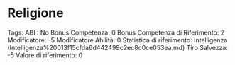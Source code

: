# Religione

Tags: ABI
: No
Bonus Competenza: 0
Bonus Competenza di Riferimento: 2
Modificatore: -5
Modificatore  Abilità: 0
Statistica di riferimento: Intelligenza (Intelligenza%20013f15cfda6d442499c2ec8c0ce053ea.md)
Tiro Salvezza: -5
Valore di riferimento: 0